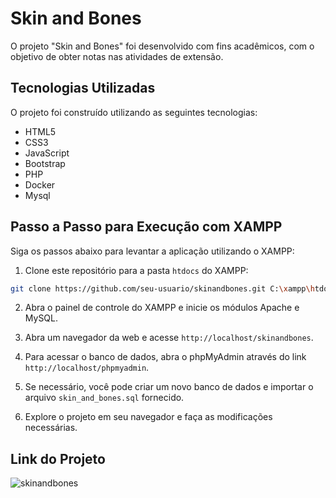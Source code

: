 # Skin and Bones

O projeto "Skin and Bones" foi desenvolvido com fins acadêmicos, com o objetivo de obter notas nas atividades de extensão.

## Tecnologias Utilizadas

O projeto foi construído utilizando as seguintes tecnologias:

- HTML5
- CSS3
- JavaScript
- Bootstrap
- PHP
- Docker
- Mysql

## Passo a Passo para Execução com XAMPP

Siga os passos abaixo para levantar a aplicação utilizando o XAMPP:

1. Clone este repositório para a pasta `htdocs` do XAMPP:

```bash
git clone https://github.com/seu-usuario/skinandbones.git C:\xampp\htdocs\skinandbones
```

2. Abra o painel de controle do XAMPP e inicie os módulos Apache e MySQL.

3. Abra um navegador da web e acesse `http://localhost/skinandbones`.

4. Para acessar o banco de dados, abra o phpMyAdmin através do link `http://localhost/phpmyadmin`.

5. Se necessário, você pode criar um novo banco de dados e importar o arquivo `skin_and_bones.sql` fornecido.

6. Explore o projeto em seu navegador e faça as modificações necessárias.


## Link do Projeto

![skinandbones](./app/src/pages/client/img/skinandbones_layout.png)




